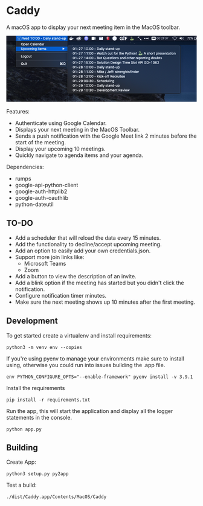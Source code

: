 Caddy
=====

A macOS app to display your next meeting item in the MacOS toolbar. 

![screenshot](docs/screenshot1.png)

Features:

- Authenticate using Google Calendar.
- Displays your next meeting in the MacOS Toolbar.
- Sends a push notification with the Google Meet link 2 minutes before the start of the meeting.
- Display your upcoming 10 meetings.
- Quickly navigate to agenda items and your agenda.

Dependencies:

- rumps
- google-api-python-client
- google-auth-httplib2
- google-auth-oauthlib
- python-dateutil

TO-DO
-----

- Add a scheduler that will reload the data every 15 minutes. 
- Add the functionality to decline/accept upcoming meeting. 
- Add an option to easily add your own credentials.json.
- Support more join links like:
    - Microsoft Teams
    - Zoom
- Add a button to view the description of an invite.
- Add a blink option if the meeting has started but you didn't click the notification.
- Configure notification timer minutes. 
- Make sure the next meeting shows up 10 minutes after the first meeting. 

Development
-----------

To get started create a virtualenv and install requirements:

    python3 -m venv env --copies
   
If you're using pyenv to manage your environments make sure to install using, otherwise you could run into issues 
building the .app file.  

    env PYTHON_CONFIGURE_OPTS="--enable-framework" pyenv install -v 3.9.1
    
Install the requirements
    
    pip install -r requirements.txt
    
Run the app, this will start the application and display all the logger statements in the console.

    python app.py

Building
--------
 
Create App:

    python3 setup.py py2app

Test a build:

    ./dist/Caddy.app/Contents/MacOS/Caddy


